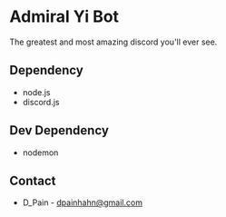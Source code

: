 # Admiral Yi Bot
The greatest and most amazing discord you'll ever see.

## Dependency
* node.js
* discord.js

## Dev Dependency
* nodemon

## Contact
* D_Pain - dpainhahn@gmail.com